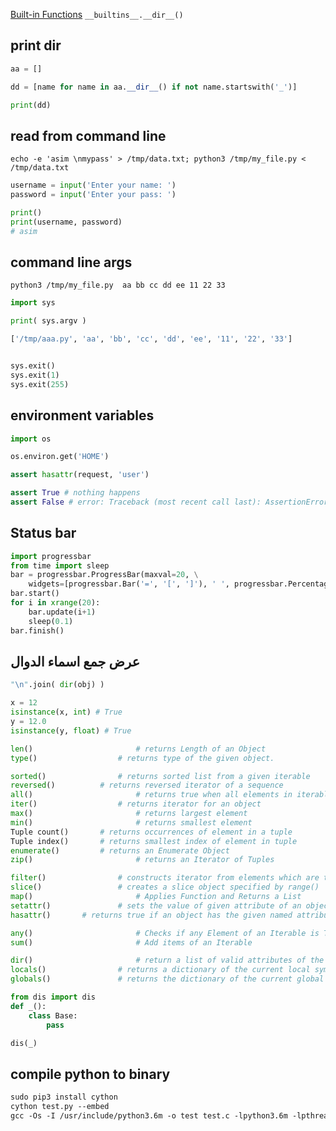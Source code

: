 [Built-in Functions](https://docs.python.org/3/library/functions.html)
`__builtins__.__dir__()`


## print __dir__
```py
aa = []

dd = [name for name in aa.__dir__() if not name.startswith('_')]

print(dd)
```


## read from command line
`echo -e 'asim \nmypass' > /tmp/data.txt; python3 /tmp/my_file.py < /tmp/data.txt`
```py
username = input('Enter your name: ')
password = input('Enter your pass: ')

print()
print(username, password)
# asim 
```


## command line args
`python3 /tmp/my_file.py  aa bb cc dd ee 11 22 33`
```py
import sys

print( sys.argv )

['/tmp/aaa.py', 'aa', 'bb', 'cc', 'dd', 'ee', '11', '22', '33']


sys.exit()
sys.exit(1)
sys.exit(255)
```


## environment variables
```python
import os

os.environ.get('HOME')
```


```python
assert hasattr(request, 'user')

assert True # nothing happens
assert False # error: Traceback (most recent call last): AssertionError
```


## Status bar
```python
import progressbar
from time import sleep
bar = progressbar.ProgressBar(maxval=20, \
    widgets=[progressbar.Bar('=', '[', ']'), ' ', progressbar.Percentage()])
bar.start()
for i in xrange(20):
    bar.update(i+1)
    sleep(0.1)
bar.finish()
```



## عرض جمع اسماء الدوال
```python
"\n".join( dir(obj) )
```


```python
x = 12
isinstance(x, int) # True
y = 12.0
isinstance(y, float) # True
```


```python
len()						# returns Length of an Object
type()					# returns type of the given object.
```


```python
sorted()				# returns sorted list from a given iterable
reversed()			# returns reversed iterator of a sequence
all()						# returns true when all elements in iterable is true
iter()					# returns iterator for an object
max()						# returns largest element
min()						# returns smallest element
Tuple count()		# returns occurrences of element in a tuple
Tuple index()		# returns smallest index of element in tuple
enumerate()			# returns an Enumerate Object
zip()						# returns an Iterator of Tuples
```



```python
filter()				# constructs iterator from elements which are true
slice()					# creates a slice object specified by range()
map()						# Applies Function and Returns a List
setattr()				# sets the value of given attribute of an object
hasattr()       # returns true if an object has the given named attribute and false if it does not.
```


```python
any()						# Checks if any Element of an Iterable is True
sum()						# Add items of an Iterable
```



```python
dir()						# return a list of valid attributes of the object.
locals()				# returns a dictionary of the current local symbol table
globals()				# returns the dictionary of the current global symbol table
```


```python
from dis import dis
def _():
    class Base:
        pass

dis(_)
```


## compile python to binary
```txt
sudo pip3 install cython
cython test.py --embed
gcc -Os -I /usr/include/python3.6m -o test test.c -lpython3.6m -lpthread -lm -lutil -ldl
```
